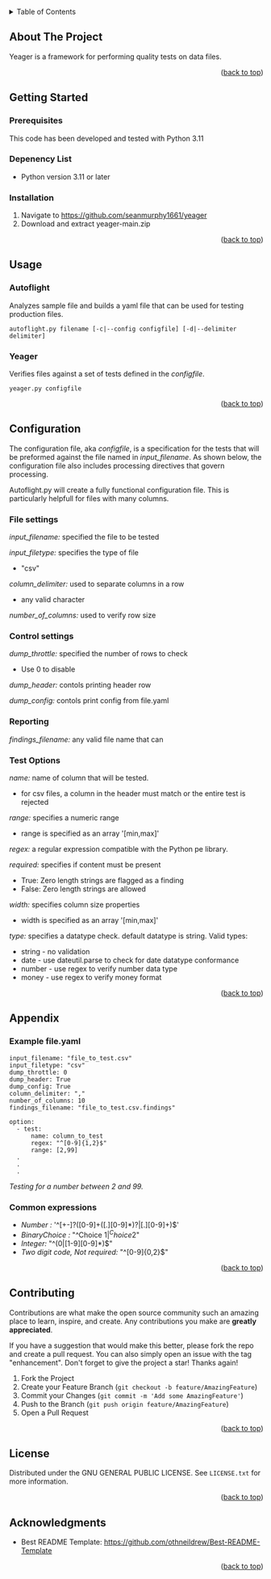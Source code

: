 <!-- Improved compatibility of back to top link: See: https://github.com/othneildrew/Best-README-Template/pull/73 -->
<a name="readme-top"></a>


<!-- TABLE OF CONTENTS -->
<details>
  <summary>Table of Contents</summary>
  <ol>
    <li><a href="#about-the-project">About The Project</a></li>
    <li><a href="#getting-started">Getting Started</a></li>
    <li><a href="#usage">Usage</a></li>
    <li><a href="#configuration">Configuration</a></li>
    <li><a href="#contributing">Contributing</a></li>
    <li><a href="#license">License</a></li>
    <li><a href="#acknowledgments">Acknowledgments</a></li>
  </ol>
</details>

<!-- ABOUT THE PROJECT -->
## About The Project

Yeager is a framework for performing quality tests on data files. 

<p align="right">(<a href="#readme-top">back to top</a>)</p>

<!-- GETTING STARTED -->
## Getting Started

### Prerequisites

This code has been developed and tested with Python 3.11 

### Depenency List
* Python version 3.11 or later
  
### Installation

1. Navigate to https://github.com/seanmurphy1661/yeager
2. Download and extract yeager-main.zip

<p align="right">(<a href="#readme-top">back to top</a>)</p>

<!-- USAGE EXAMPLES -->
## Usage

### Autoflight
Analyzes sample file and builds a yaml file that can be used for testing production files.

```
autoflight.py filename [-c|--config configfile] [-d|--delimiter delimiter]
```

### Yeager
Verifies files against a set of tests defined in the *configfile*.

```
yeager.py configfile
```
<p align="right">(<a href="#readme-top">back to top</a>)</p>

## Configuration
The configuration file, aka *configfile*, is a specification for the tests that will be preformed against the file named in *input_filename*.
As shown below, the configuration file also includes processing directives that govern processing. 

Autoflight.py will create a fully functional configuration file. This is particularly helpfull for files with many columns. 

### File settings
*input_filename:* specified the file to be tested

*input_filetype:* specifies the type of file
- "csv"

*column_delimiter:* used to separate columns in a row
- any valid character

*number_of_columns:* used to verify row size

### Control settings
*dump_throttle:* specified the number of rows to check
- Use 0 to disable 

*dump_header:* contols printing header row

*dump_config:* contols print config from file.yaml

### Reporting
*findings_filename:* any valid file name that can   

### Test Options 
*name:* name of column that will be tested. 
- for csv files, a column in the header must match or the entire test is rejected

*range:* specifies a numeric range 
- range is specified as an array '[min,max]'

*regex:* a regular expression compatible with the Python pe library.

*required:* specifies if content must be present
- True: Zero length strings are flagged as a finding
- False: Zero length strings are allowed

*width:* specifies column size properties
- width is specified as an array '[min,max]'

*type:* specifies a datatype check. default datatype is string. Valid types:
- string - no validation
- date - use dateutil.parse to check for date datatype conformance
- number - use regex to verify number data type
- money - use regex to verify money format

<p align="right">(<a href="#readme-top">back to top</a>)</p>


## Appendix
### Example file.yaml
```
input_filename: "file_to_test.csv"
input_filetype: "csv"
dump_throttle: 0
dump_header: True
dump_config: True
column_delimiter: ","
number_of_columns: 10
findings_filename: "file_to_test.csv.findings"

option:
  - test: 
      name: column_to_test
      regex: "^[0-9]{1,2}$"
      range: [2,99]
  .
  .
  .

```
*Testing for a number between 2 and 99.*

### Common expressions
- *Number :* '^[+-]?([0-9]+([.][0-9]*)?|[.][0-9]+)$'
- *BinaryChoice :* "^Choice 1$|^Choice 2$"
- *Integer:* "^(0|[1-9][0-9]*)$"
- *Two digit code, Not required:* "^[0-9]{0,2}$"
<p align="right">(<a href="#readme-top">back to top</a>)</p>

<!-- CONTRIBUTING -->
## Contributing

Contributions are what make the open source community such an amazing place to learn, inspire, and create. Any contributions you make are **greatly appreciated**.

If you have a suggestion that would make this better, please fork the repo and create a pull request. You can also simply open an issue with the tag "enhancement".
Don't forget to give the project a star! Thanks again!

1. Fork the Project
2. Create your Feature Branch (`git checkout -b feature/AmazingFeature`)
3. Commit your Changes (`git commit -m 'Add some AmazingFeature'`)
4. Push to the Branch (`git push origin feature/AmazingFeature`)
5. Open a Pull Request

<p align="right">(<a href="#readme-top">back to top</a>)</p>

<!-- LICENSE -->
## License

Distributed under the GNU GENERAL PUBLIC LICENSE. See `LICENSE.txt` for more information.

<p align="right">(<a href="#readme-top">back to top</a>)</p>

<!-- ACKNOWLEDGMENTS -->
## Acknowledgments

* Best README Template: https://github.com/othneildrew/Best-README-Template

<p align="right">(<a href="#readme-top">back to top</a>)</p> 
